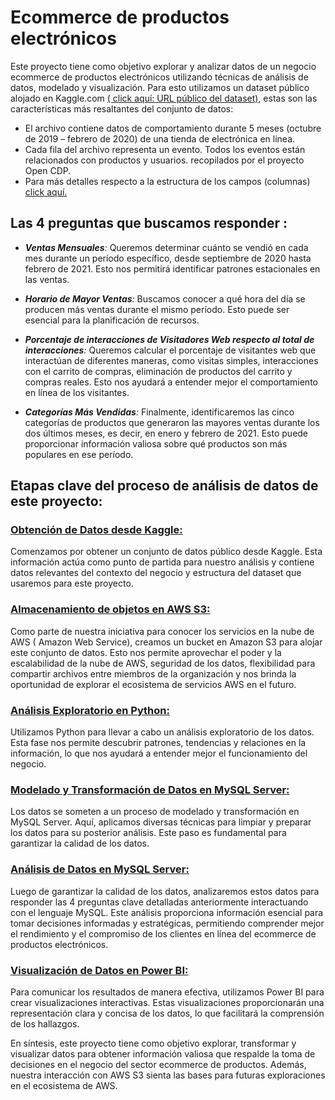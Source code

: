 # Ecommerce de productos electrónicos
Este proyecto tiene como objetivo explorar y analizar datos de un negocio ecommerce de productos electrónicos utilizando técnicas de análisis de datos, modelado y visualización. Para esto utilizamos un dataset público alojado en Kaggle.com [( click aquí: URL público del dataset)](https://www.kaggle.com/datasets/mkechinov/ecommerce-events-history-in-electronics-store), estas son las características más resaltantes del conjunto de datos: 
- El archivo contiene datos de comportamiento durante 5 meses (octubre de 2019 – febrero de 2020) de una tienda de electrónica en línea. 
- Cada fila del archivo representa un evento. Todos los eventos están relacionados con productos y usuarios. recopilados por el proyecto Open CDP. 
- Para más detalles respecto a la estructura de los campos (columnas) [click aquí.](https://www.kaggle.com/datasets/mkechinov/ecommerce-events-history-in-electronics-store)

## Las 4 preguntas que buscamos responder :

- _**Ventas Mensuales**:_
  Queremos determinar cuánto se vendió en cada mes durante un período específico, desde septiembre de 2020 hasta febrero de 2021. Esto nos permitirá identificar patrones estacionales en las ventas.

- _**Horario de Mayor Ventas**:_
  Buscamos conocer a qué hora del día se producen más ventas durante el mismo período. Esto puede ser esencial para la planificación de recursos.

- _**Porcentaje de interacciones de Visitadores Web respecto al total de interacciones**:_
  Queremos calcular el porcentaje de visitantes web que interactúan de diferentes maneras, como visitas simples, interacciones con el carrito de compras, eliminación de productos del carrito y compras reales. Esto nos ayudará a entender mejor el comportamiento en línea de los visitantes.

- _**Categorías Más Vendidas**:_
Finalmente, identificaremos las cinco categorías de productos que generaron las mayores ventas durante los dos últimos meses, es decir, en enero y febrero de 2021. Esto puede proporcionar información valiosa sobre qué productos son más populares en ese período.
  
## Etapas clave del proceso de análisis de datos de este proyecto:
### [Obtención de Datos desde Kaggle:](https://www.kaggle.com/datasets/mkechinov/ecommerce-events-history-in-electronics-store) 
Comenzamos por obtener un conjunto de datos público desde Kaggle. Esta información actúa como punto de partida para nuestro análisis y contiene datos relevantes del contexto del negocio y estructura del dataset que usaremos para este proyecto.

### [Almacenamiento de objetos en AWS S3:](Almacenamiento_de_objetos_AWS_S3.md) 
Como parte de nuestra iniciativa para conocer los servicios en la nube de AWS ( Amazon Web Service), creamos un bucket en Amazon S3 para alojar este conjunto de datos. Esto nos permite aprovechar el poder y la escalabilidad de la nube de AWS, seguridad de los datos, flexibilidad para compartir archivos entre miembros de la organización y nos brinda la oportunidad de explorar el ecosistema de servicios AWS en el futuro.

### [Análisis Exploratorio en Python:](Analisis_exploratorio.ipynb)
Utilizamos Python para llevar a cabo un análisis exploratorio de los datos. Esta fase nos permite descubrir patrones, tendencias y relaciones en la información, lo que nos ayudará a entender mejor el funcionamiento del negocio.

### [Modelado y Transformación de Datos en MySQL Server:](https://drive.google.com/file/d/1xRXr99lj9PjMVL1Zfsp735WuhnpUi4Fp/view?usp=drive_link)
Los datos se someten a un proceso de modelado y transformación en MySQL Server. Aquí, aplicamos diversas técnicas para limpiar y preparar los datos para su posterior análisis. Este paso es fundamental para garantizar la calidad de los datos.

### [Análisis de Datos en MySQL Server: ](https://drive.google.com/file/d/1L8pMLmr9CMX1DoMX4A0DS7evLv7hLKvK/view?usp=sharing)
Luego de garantizar la calidad de los datos, analizaremos estos datos para responder las 4 preguntas clave detalladas anteriormente interactuando con el lenguaje MySQL. Este análisis proporciona información esencial para tomar decisiones informadas y estratégicas, permitiendo comprender mejor el rendimiento y el compromiso de los clientes en línea del ecommerce de productos electrónicos.

### [Visualización de Datos en Power BI:](https://www.novypro.com/project/resultados-del-proyecto-ecommerce-de-productos-electronicos-power-bi)
Para comunicar los resultados de manera efectiva, utilizamos Power BI para crear visualizaciones interactivas. Estas visualizaciones proporcionarán una representación clara y concisa de los datos, lo que facilitará la comprensión de los hallazgos.


En síntesis, este proyecto tiene como objetivo explorar, transformar y visualizar datos para obtener información valiosa que respalde la toma de decisiones en el negocio del sector ecommerce de productos. Además, nuestra interacción con AWS S3 sienta las bases para futuras exploraciones en el ecosistema de AWS.

